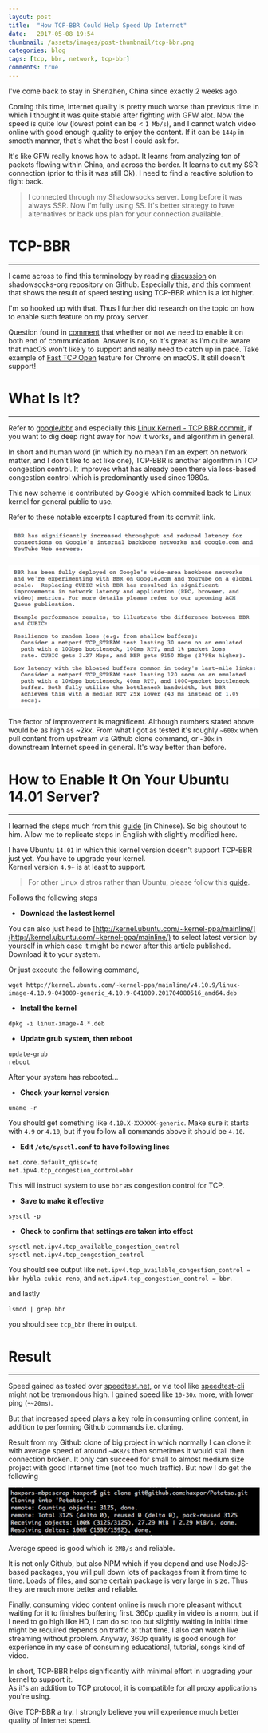 ```yaml
---
layout: post
title:  "How TCP-BBR Could Help Speed Up Internet"
date:   2017-05-08 19:54
thumbnail: /assets/images/post-thumbnail/tcp-bbr.png
categories: blog
tags: [tcp, bbr, network, tcp-bbr]
comments: true
---
```


I've come back to stay in Shenzhen, China since exactly 2 weeks ago.

Coming this time, Internet quality is pretty much worse than previous time in which I thought it was quite stable after fighting with GFW alot. Now the speed is quite low (lowest point can be < `1 Mb/s`), and I cannot watch video online with good enough quality to enjoy the content. If it can be `144p` in smooth manner, that's what the best I could ask for.

It's like GFW really knows how to adapt. It learns from analyzing ton of packets flowing within China, and across the border. It learns to cut my SSR connection (prior to this it was still Ok). I need to find a reactive solution to fight back.

> I connected through my Shadowsocks server. Long before it was always SSR. Now I'm fully using SS. It's better strategy to have alternatives or back ups plan for your connection available.

# TCP-BBR

---

I came across to find this terminology by reading [discussion](https://github.com/shadowsocks/shadowsocks-org/issues/26) on shadowsocks-org repository on Github. Especially [this](https://github.com/shadowsocks/shadowsocks-org/issues/26#issuecomment-269444798), and [this](https://github.com/shadowsocks/shadowsocks-org/issues/26#issuecomment-269456260) comment that shows the result of speed testing using TCP-BBR which is a lot higher.

I'm so hooked up with that. Thus I further did research on the topic on how to enable such feature on my proxy server.

Question found in [comment](https://github.com/shadowsocks/shadowsocks-org/issues/26#issuecomment-269487933) that whether or not we need to enable it on both end of communication. Answer is no, so it's great as I'm quite aware that macOS won't likely to support and really need to catch up in pace. Take example of [Fast TCP Open](https://bugs.chromium.org/p/chromium/issues/detail?id=543653) feature for Chrome on macOS. It still doesn't support!

# What Is It?

---

Refer to [google/bbr](https://github.com/google/bbr/blob/master/Documentation/bbr-quick-start.md) and especially this [Linux Kernerl - TCP BBR commit](http://git.kernel.org/cgit/linux/kernel/git/davem/net-next.git/commit/?id=0f8782ea14974ce992618b55f0c041ef43ed0b78), if you want to dig deep right away for how it works, and algorithm in general.

In short and human word (in which by no mean I'm an expert on network matter, and I don't like to act like one), TCP-BBR is another algorithm in TCP congestion control. It improves what has already been there via loss-based congestion control which is predominantly used since 1980s.

This new scheme is contributed by Google which commited back to Linux kernel for general public to use.

Refer to these notable excerpts I captured from its commit link.

![excerpt tcp-bbr 1](/assets/images/tcp-bbr/excerpt1.png)

![excerpt tcp-bbr 2](/assets/images/tcp-bbr/excerpt2.png)

The factor of improvement is magnificent. Although numbers stated above would be as high as ~2kx. From what I got as tested it's roughly `~600x` when pull content from upstream via Github clone command, or `~30x` in downstream Internet speed in general. It's way better than before.

# How to Enable It On Your Ubuntu 14.01 Server?

---

I learned the steps much from this [guide](https://github.com/iMeiji/shadowsocks_install/wiki/%E5%BC%80%E5%90%AFTCP-BBR%E6%8B%A5%E5%A1%9E%E6%8E%A7%E5%88%B6%E7%AE%97%E6%B3%95) (in Chinese). So big shoutout to him. Allow me to replicate steps in English with slightly modified here.

I have Ubuntu `14.01` in which this kernel version doesn't support TCP-BBR just yet. You have to upgrade your kernel.  
Kernerl version `4.9+` is at least to support.

> For other Linux distros rather than Ubuntu, please follow this [guide](https://github.com/iMeiji/shadowsocks_install/wiki/%E5%BC%80%E5%90%AFTCP-BBR%E6%8B%A5%E5%A1%9E%E6%8E%A7%E5%88%B6%E7%AE%97%E6%B3%95).

Follows the following steps

* **Download the lastest kernel**

You can also just head to [http://kernel.ubuntu.com/~kernel-ppa/mainline/](http://kernel.ubuntu.com/~kernel-ppa/mainline/) to select latest version by yourself in which case it might be newer after this article published. Download it to your system.  

Or just execute the following command,  

```shell
wget http://kernel.ubuntu.com/~kernel-ppa/mainline/v4.10.9/linux-image-4.10.9-041009-generic_4.10.9-041009.201704080516_amd64.deb
``` 

* **Install the kernel**

```shell
dpkg -i linux-image-4.*.deb
```

* **Update grub system, then reboot**

```shell
update-grub
reboot
```

After your system has rebooted...

* **Check your kernel version**

```shell
uname -r
```

You should get something like `4.10.X-XXXXXX-generic`. Make sure it starts with `4.9` or `4.10`, but if you follow all commands above it should be `4.10`.

* **Edit `/etc/sysctl.conf` to have following lines**

```shell
net.core.default_qdisc=fq
net.ipv4.tcp_congestion_control=bbr
```

This will instruct system to use `bbr` as congestion control for TCP.

* **Save to make it effective**

```shell
sysctl -p
```

* **Check to confirm that settings are taken into effect**

```shell
sysctl net.ipv4.tcp_available_congestion_control
sysctl net.ipv4.tcp_congestion_control
```

You should see output like `net.ipv4.tcp_available_congestion_control = bbr hybla cubic reno`, and
`net.ipv4.tcp_congestion_control = bbr`.

and lastly

```shell
lsmod | grep bbr
```

you should see `tcp_bbr` there in output.

# Result

---

Speed gained as tested over [speedtest.net](speedtest.net), or via tool like [speedtest-cli](https://pypi.python.org/pypi/speedtest-cli/) might not be tremondous high. I gained speed like `10-30x` more, with lower ping (-`~20ms`).

But that increased speed plays a key role in consuming online content, in addition to performing Github commands i.e. cloning.

Result from my Github clone of big project in which normally I can clone it with average speed of around `~4KB/s` then sometimes it would stall then connection broken. It only can succeed for small to almost medium size project with good Internet time (not too much traffic). But now I do get the following

![github clone speed improved](/assets/images/tcp-bbr/tcp-bbr-more-speed.png)

Average speed is good which is `2MB/s` and reliable.

It is not only Github, but also NPM which if you depend and use NodeJS-based packages, you will pull down lots of packages from it from time to time. Loads of files, and some certain package is very large in size. Thus they are much more better and reliable.

Finally, consuming video content online is much more pleasant without waiting for it to finishes buffering first. 360p quality in video is a norm, but if I need to go high like HD, I can do so too but slightly waiting in initial time might be required depends on traffic at that time. I also can watch live streaming without problem. Anyway, 360p quality is good enough for experience in my case of consuming educational, tutorial, songs kind of video.

In short, TCP-BBR helps significantly with minimal effort in upgrading your kernel to support it.  
As it's an addition to TCP protocol, it is compatible for all proxy applications you're using.

Give TCP-BBR a try. I strongly believe you will experience much better quality of Internet speed.
